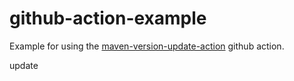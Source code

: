 # github-action-example

Example for using the [maven-version-update-action](https://github.com/fred4jupiter/maven-version-update-action) github action.

update

